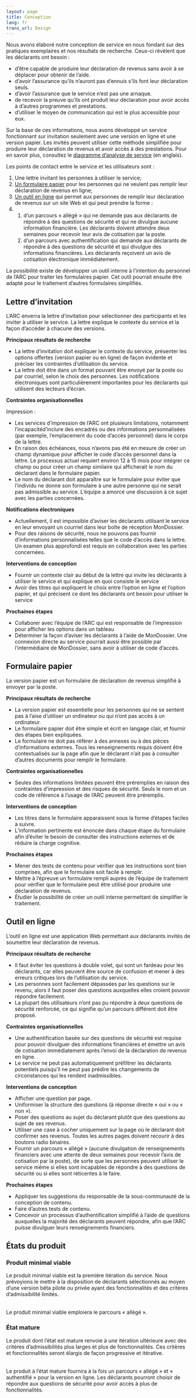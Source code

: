 ```yaml
---
layout: page
title: Conception
lang: fr
trans_url: Design
---
```

Nous avons élaboré notre conception de service en nous fondant sur des pratiques exemplaires et nos résultats de recherche. Ceux-ci révèlent que les déclarants ont besoin :

* d’être capable de produire leur déclaration de revenus sans avoir à se déplacer pour obtenir de l’aide.
* d’avoir l’assurance qu’ils n’auront pas d’ennuis s’ils font leur déclaration seuls.
* d’avoir l’assurance que le service n’est pas une arnaque.
* de recevoir la preuve qu’ils ont produit leur déclaration pour avoir accès à d’autres programmes et prestations.
* d’utiliser le moyen de communication qui est le plus accessible pour eux.

Sur la base de ces informations, nous avons développé un service fonctionnant sur invitation seulement avec une version en ligne et une version papier. Les invités peuvent utiliser cette méthode simplifiée pour produire leur déclaration de revenus et avoir accès à des prestations. Pour en savoir plus, consultez le [diagramme d’analyse de service](https://docs.google.com/presentation/d/1HKgcXIZoxRV2RUyH2xpYts3vBsg0r00m/edit#slide=id.p1) (en anglais).

Les points de contact entre le service et les utilisateurs sont :

1. Une lettre invitant les personnes à utiliser le service;
2. [Un formulaire papier](/assets/pdf/paper-form-fr.pdf) pour les personnes qui ne veulent pas remplir leur déclaration de revenus en ligne;
3. [Un outil en ligne](https://claim-tax-benefits.azurewebsites.net/start?lang=fr) qui permet aux personnes de remplir leur déclaration de revenus sur un site Web et qui peut prendre la forme :
4. 1. d’un parcours « allégé » qui ne demande pas aux déclarants de répondre à des questions de sécurité et qui ne divulgue aucune information financière. Les déclarants doivent attendre deux semaines pour recevoir leur avis de cotisation par la poste.
   2. d’un parcours avec authentification qui demande aux déclarants de répondre à des questions de sécurité et qui divulgue des informations financières. Les déclarants reçoivent un avis de cotisation électronique immédiatement.

La possibilité existe de développer un outil interne à l’intention du personnel de l’ARC pour traiter les formulaires papier. Cet outil pourrait ensuite être adapté pour le traitement d’autres formulaires simplifiés.

## Lettre d’invitation

L’ARC enverra la lettre d’invitation pour sélectionner des participants et les inviter à utiliser le service. La lettre explique le contexte du service et la façon d’accéder à chacune des versions.

**Principaux résultats de recherche**

* La lettre d’invitation doit expliquer le contexte du service, présenter les options offertes (version papier ou en ligne) de façon évidente et préciser les contraintes d’utilisation du service.
* La lettre doit être dans un format pouvant être envoyé par la poste ou par courriel, selon le choix des personnes. Les notifications électroniques sont particulièrement importantes pour les déclarants qui utilisent des lecteurs d’écran.

**Contraintes organisationnelles**

Impression :

* Les services d’impression de l’ARC ont plusieurs limitations, notamment l’incapacitéd’inclure des encadrés ou des informations personnalisées (par exemple, l’emplacement du code d’accès personnel) dans le corps de la lettre.
* En raison des échéances, nous n’avons pas été en mesure de créer un champ dynamique pour afficher le code d’accès personnel dans la lettre. Le processus actuel requiert environ 12 à 15 mois pour intégrer ce champ ou pour créer un champ similaire qui afficherait le nom du déclarant dans le formulaire papier.
* Le nom du déclarant doit apparaître sur le formulaire pour éviter que l’individu ne donne son formulaire à une autre personne qui ne serait pas admissible au service. L’équipe a amorcé une discussion à ce sujet avec les parties concernées.

**Notifications électroniques**

* Actuellement, il est impossible d’aviser les déclarants utilisant le service en leur envoyant un courriel dans leur boîte de réception MonDossier.
* Pour des raisons de sécurité, nous ne pouvons pas fournir d’informations personnalisées telles que le code d’accès dans la lettre. Un examen plus approfondi est requis en collaboration avec les parties concernées.

**Interventions de conception**

* Fournir un contexte clair au début de la lettre qui invite les déclarants à utiliser le service et qui explique en quoi consiste le service
* Avoir des titres qui expliquent le choix entre l’option en ligne et l’option papier, et qui précisent ce dont les déclarants ont besoin pour utiliser le service

**Prochaines étapes**

* Collaborer avec l’équipe de l’ARC qui est responsable de l’impression pour afficher les options dans un tableau
* Déterminer la façon d’aviser les déclarants à l’aide de MonDossier. Une connexion directe au service pourrait aussi être possible par l’intermédiaire de MonDossier, sans avoir à utiliser de code d’accès.

## Formulaire papier

La version papier est un formulaire de déclaration de revenus simplifié à envoyer par la poste.

**Principaux résultats de recherche**

* La version papier est essentielle pour les personnes qui ne se sentent pas à l’aise d’utiliser un ordinateur ou qui n’ont pas accès à un ordinateur.
* Le formulaire papier doit être simple et écrit en langage clair, et fournir des étapes bien expliquées.
* Le formulaire ne doit pas référer à des annexes ou à des pièces d’informations externes. Tous les renseignements requis doivent être contextualisés sur la page afin que le déclarant n’ait pas à consulter d’autres documents pour remplir le formulaire.

**Contraintes organisationnelles**

* Seules des informations limitées peuvent être préremplies en raison des contraintes d’impression et des risques de sécurité. Seuls le nom et un code de référence à l’usage de l’ARC peuvent être préremplis.

**Interventions de conception**

* Les titres dans le formulaire apparaissent sous la forme d’étapes faciles à suivre.
* L’information pertinente est énoncée dans chaque étape du formulaire afin d’éviter le besoin de consulter des instructions externes et de réduire la charge cognitive.

**Prochaines étapes**

* Mener des tests de contenu pour vérifier que les instructions sont bien comprises, afin que le formulaire soit facile à remplir.
* Mettre à l’épreuve un formulaire rempli auprès de l’équipe de traitement pour vérifier que le formulaire peut être utilisé pour produire une déclaration de revenus.
* Étudier la possibilité de créer un outil interne permettant de simplifier le traitement.

## Outil en ligne

L’outil en ligne est une application Web permettant aux déclarants invités de soumettre leur déclaration de revenus.

**Principaux résultats de recherche**

* Il faut éviter les questions à double volet, qui sont un fardeau pour les déclarants, car elles peuvent être source de confusion et mener à des erreurs critiques lors de l’utilisation du service.
* Les personnes sont facilement dépassées par les questions sur le revenu, alors il faut poser des questions auxquelles elles croient pouvoir répondre facilement.
* La plupart des utilisateurs n’ont pas pu répondre à deux questions de sécurité renforcée, ce qui signifie qu’un parcours différent doit être proposé.

**Contraintes organisationnelles**

* Une authentification basée sur des questions de sécurité est requise pour pouvoir divulguer des informations financières et émettre un avis de cotisation immédiatement après l’envoi de la déclaration de revenus en ligne.
* Le service ne peut pas automatiquement préfiltrer les déclarants potentiels puisqu’il ne peut pas prédire les changements de circonstances qui les rendent inadmissibles.

**Interventions de conception**

* Afficher une question par page.
* Uniformiser la structure des questions (à réponse directe « oui » ou « non »).
* Poser des questions au sujet du déclarant plutôt que des questions au sujet de ses revenus.
* Utiliser une case à cocher uniquement sur la page où le déclarant doit confirmer ses revenus. Toutes les autres pages doivent recourir à des boutons radio binaires.
* Fournir un parcours « allégé » (aucune divulgation de renseignements financiers avec une attente de deux semaines pour recevoir l’avis de cotisation par la poste), de sorte que les personnes peuvent utiliser le service même si elles sont incapables de répondre à des questions de sécurité ou si elles sont réticentes à le faire.

**Prochaines étapes**

* Appliquer les suggestions du responsable de la sous-communauté de la conception de contenu.
* Faire d’autres tests de contenu.
* Concevoir un processus d’authentification simplifié à l’aide de questions auxquelles la majorité des déclarants peuvent répondre, afin que l’ARC puisse divulguer leurs renseignements financiers.

## États du produit

### Produit minimal viable

Le produit minimal viable est la première itération du service. Nous prévoyions le mettre à la disposition de déclarants sélectionnés au moyen d’une version bêta pilote ou privée ayant des fonctionnalités et des critères d’admissibilité limités.

|     |     |
| --- | --- |

Le produit minimal viable emploiera le parcours « allégé ».

### État mature

Le produit dont l’état est mature renvoie à une itération ultérieure avec des critères d’admissibilités plus larges et plus de fonctionnalités. Ces critères et fonctionnalités seront élargis de façon progressive et itérative.

|     |     |
| --- | --- |

Le produit à l’état mature fournira à la fois un parcours « allégé » et « authentifié » pour la version en ligne. Les déclarants pourront choisir de répondre aux questions de sécurité pour avoir accès à plus de fonctionnalités.
